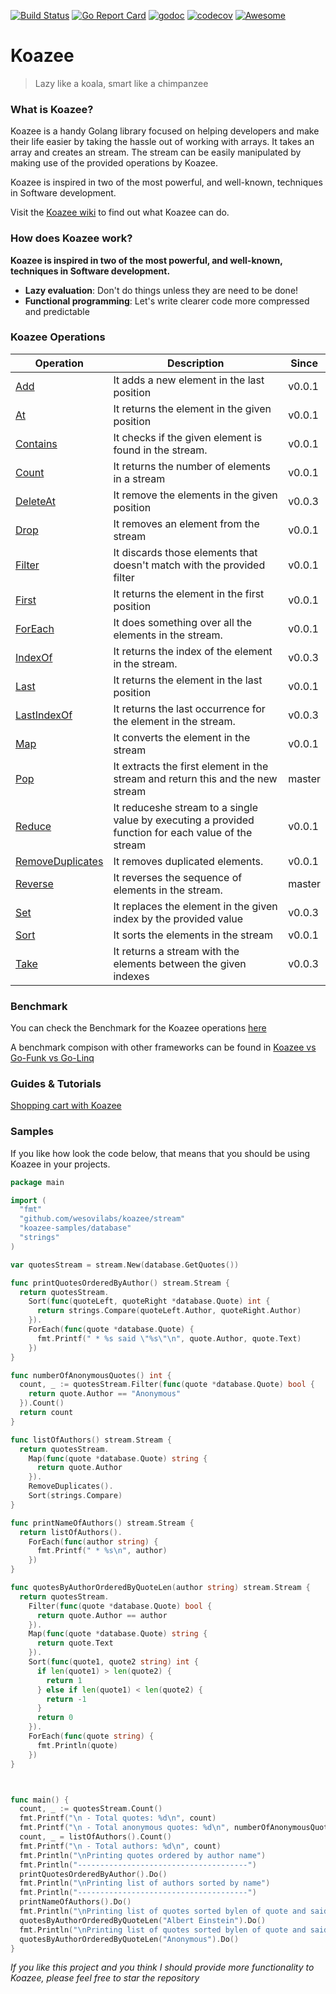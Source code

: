[![Build Status](https://travis-ci.org/wesovilabs/koazee.svg?branch=master)](https://travis-ci.org/wesovilabs/koazee)
[![Go Report Card](https://goreportcard.com/badge/github.com/wesovilabs/koazee)](https://goreportcard.com/report/github.com/wesovilabs/koazee)
[![godoc](https://godoc.org/github.com/wesovilabs/koazee?status.svg)](http://godoc.org/github.com/wesovilabs/koazee)
[![codecov](https://codecov.io/gh/wesovilabs/koazee/branch/master/graph/badge.svg)](https://codecov.io/gh/wesovilabs/koazee)
[![Awesome](https://cdn.rawgit.com/sindresorhus/awesome/d7305f38d29fed78fa85652e3a63e154dd8e8829/media/badge.svg)](https://github.com/avelino/awesome-go#Utilities)

# Koazee

> Lazy like a koala, smart like a chimpanzee


### What is Koazee?

Koazee is a handy Golang library focused on helping developers and make their life easier by taking the hassle out of working with arrays. It takes an array and creates an stream. The stream can be easily manipulated by making use of the provided operations by Koazee. 

Koazee is inspired in two of the most powerful, and well-known, techniques in Software development.

Visit the [Koazee wiki](https://github.com/wesovilabs/koazee/wiki) to find out what Koazee can do.

### How does Koazee work?

**Koazee is inspired in two of the most powerful, and well-known, techniques in Software development.**

- **Lazy evaluation**: Don't do things unless they are need to be done!
- **Functional programming**: Let's write clearer code more compressed and predictable


### Koazee Operations

| Operation  | Description  | Since  |
|---|---|---|
| [Add](https://github.com/wesovilabs/koazee/wiki/Operation-add) | It adds a new element in the last position |  v0.0.1 |
| [At](https://github.com/wesovilabs/koazee/wiki/Operation-at) | It returns the element in the given position |  v0.0.1 |
| [Contains](https://github.com/wesovilabs/koazee/wiki/Operation-contains) | It checks if the given element is found in the stream.|  v0.0.1 |
| [Count](https://github.com/wesovilabs/koazee/wiki/Operation-count) | It returns the number of elements in a stream|  v0.0.1 |
| [DeleteAt](https://github.com/wesovilabs/koazee/wiki/Operation-deleteAt) | It remove the elements in the given position |  v0.0.3 |
| [Drop](https://github.com/wesovilabs/koazee/wiki/Operation-drop) | It removes an element from the stream |  v0.0.1 |
| [Filter](https://github.com/wesovilabs/koazee/wiki/Operation-filter) | It discards those elements that doesn't match with the provided filter|  v0.0.1 |
| [First](https://github.com/wesovilabs/koazee/wiki/Operation-first) | It returns the element in the first position |  v0.0.1 |
| [ForEach](https://github.com/wesovilabs/koazee/wiki/Operation-foreach) | It does something over all the elements in the stream.|  v0.0.1 |
| [IndexOf](https://github.com/wesovilabs/koazee/wiki/Operation-indexOf) | It returns the index of the  element in the stream.|  v0.0.3 |
| [Last](https://github.com/wesovilabs/koazee/wiki/Operation-last) | It returns the element in the last position |  v0.0.1 |
| [LastIndexOf](https://github.com/wesovilabs/koazee/wiki/Operation-lastIndexOf) | It returns the last occurrence for the  element in the stream.|  v0.0.3 |
| [Map](https://github.com/wesovilabs/koazee/wiki/Operation-map) | It converts the element in the stream |  v0.0.1 |
| [Pop](https://github.com/wesovilabs/koazee/wiki/Operation-pop) | It extracts the first element in the stream and return this and the new stream | master |
| [Reduce](https://github.com/wesovilabs/koazee/wiki/Operation-reduce) | It reduceshe stream to a single value by executing a provided function for each value of the stream|  v0.0.1 |
| [RemoveDuplicates](https://github.com/wesovilabs/koazee/wiki/Operation-removeDuplcates) | It removes duplicated elements.|  v0.0.1 |
| [Reverse](https://github.com/wesovilabs/koazee/wiki/Operation-reverse) | It reverses the sequence of elements in the stream.| master |
| [Set](https://github.com/wesovilabs/koazee/wiki/Operation-set) | It replaces the element in the given index by the provided value |  v0.0.3 |
| [Sort](https://github.com/wesovilabs/koazee/wiki/Operation-sort) | It sorts the elements in the stream|  v0.0.1 |
| [Take](https://github.com/wesovilabs/koazee/wiki/Operation-take) | It returns a stream with the elements between the given indexes |  v0.0.3 |


### Benchmark

You can check the Benchmark for the Koazee operations [here](https://github.com/wesovilabs/koazee/wiki/Benchmark-Report)

A benchmark compison with other frameworks can be found in [Koazee vs Go-Funk vs Go-Linq](https://medium.com/@ivan.corrales.solera/koazee-vs-go-funk-vs-go-linq-caf8ef18584e)

### Guides & Tutorials

[Shopping cart with Koazee](https://medium.com/wesovilabs/koazee-the-shopping-cart-a381bba32955)

### Samples

If you like how look the code below, that means that you should be using Koazee in your projects.


```go
package main

import (
  "fmt"
  "github.com/wesovilabs/koazee/stream"
  "koazee-samples/database"
  "strings"
)

var quotesStream = stream.New(database.GetQuotes())

func printQuotesOrderedByAuthor() stream.Stream {
  return quotesStream.
    Sort(func(quoteLeft, quoteRight *database.Quote) int {
      return strings.Compare(quoteLeft.Author, quoteRight.Author)
    }).
    ForEach(func(quote *database.Quote) {
      fmt.Printf(" * %s said \"%s\"\n", quote.Author, quote.Text)
    })
}

func numberOfAnonymousQuotes() int {
  count, _ := quotesStream.Filter(func(quote *database.Quote) bool {
    return quote.Author == "Anonymous"
  }).Count()
  return count
}

func listOfAuthors() stream.Stream {
  return quotesStream.
    Map(func(quote *database.Quote) string {
      return quote.Author
    }).
  	RemoveDuplicates().
    Sort(strings.Compare)
}

func printNameOfAuthors() stream.Stream {
  return listOfAuthors().
    ForEach(func(author string) {
      fmt.Printf(" * %s\n", author)
    })
}

func quotesByAuthorOrderedByQuoteLen(author string) stream.Stream {
  return quotesStream.
    Filter(func(quote *database.Quote) bool {
      return quote.Author == author
    }).
    Map(func(quote *database.Quote) string {
      return quote.Text
    }).
    Sort(func(quote1, quote2 string) int {
      if len(quote1) > len(quote2) {
        return 1
      } else if len(quote1) < len(quote2) {
        return -1
      }
      return 0
    }).
    ForEach(func(quote string) {
      fmt.Println(quote)
    })
}



func main() {
  count, _ := quotesStream.Count()
  fmt.Printf("\n - Total quotes: %d\n", count)
  fmt.Printf("\n - Total anonymous quotes: %d\n", numberOfAnonymousQuotes())
  count, _ = listOfAuthors().Count()
  fmt.Printf("\n - Total authors: %d\n", count)
  fmt.Println("\nPrinting quotes ordered by author name")
  fmt.Println("--------------------------------------")
  printQuotesOrderedByAuthor().Do()
  fmt.Println("\nPrinting list of authors sorted by name")
  fmt.Println("--------------------------------------")
  printNameOfAuthors().Do()
  fmt.Println("\nPrinting list of quotes sorted bylen of quote and said by Albert Einstein")
  quotesByAuthorOrderedByQuoteLen("Albert Einstein").Do()
  fmt.Println("\nPrinting list of quotes sorted bylen of quote and said by anonymous")
  quotesByAuthorOrderedByQuoteLen("Anonymous").Do()
}
```

*If you like this project and you think I should provide more functionality to Koazee, please feel free to star the repository*
